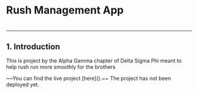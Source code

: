 <h1>Rush Management App<h1>
<hr>
<h2>1. Introduction</h2>
<p>
  This is project by the Alpha Gamma chapter of Delta Sigma Phi meant to help rush run more smoothly for the brothers
</p>
<p>
  ~~You can find the live project [here]().~~ The project has not been deployed yet.
</p>
